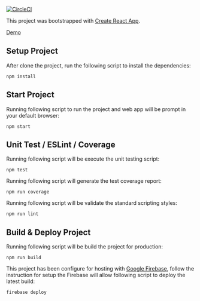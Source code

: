 [![CircleCI](https://circleci.com/gh/kahogoh/carpark-simulator.svg?style=svg)](https://circleci.com/gh/kahogoh/carpark-simulator)

This project was bootstrapped with [Create React App](https://github.com/facebookincubator/create-react-app).

[Demo](https://carpark-simulator.firebaseapp.com/)

## Setup Project
After clone the project, run the following script to install the dependencies:
```
npm install
```

## Start Project
Running following script to run the project and web app will be prompt in your default browser:
```
npm start
```

## Unit Test / ESLint / Coverage
Running following script will be execute the unit testing script:
```
npm test
```
Running following script will generate the test coverage report:
```
npm run coverage
```
Running following script will be validate the standard scripting styles:
```
npm run lint
```

## Build & Deploy Project
Running following script will be build the project for production:
```
npm run build
```
This project has been configure for hosting with [Google Firebase](https://firebase.google.com/docs/hosting/), follow the instruction for setup the Firebase will allow following script to deploy the latest build:
```
firebase deploy
```
